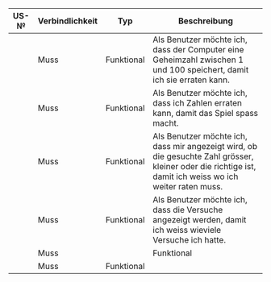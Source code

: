 | US-№ | Verbindlichkeit | Typ        | Beschreibung |                                                                                                                            
| ---- | --------------- | ---------- | ---------------------------------------------------------------------------------------------------------------------------------------------- |
|   |    Muss           | Funktional |  Als Benutzer möchte ich, dass der Computer eine Geheimzahl zwischen 1 und 100 speichert, damit ich sie erraten kann. |
|  |   Muss             | Funktional| Als Benutzer möchte ich, dass ich Zahlen erraten kann, damit das Spiel spass macht. |
|   |   Muss |  Funktional    | Als Benutzer möchte ich, dass mir angezeigt wird, ob die gesuchte Zahl grösser, kleiner oder die richtige ist, damit ich weiss wo ich weiter raten muss.|
|    | Muss            | Funktional | Als Benutzer möchte ich, dass die Versuche angezeigt werden, damit ich weiss wieviele Versuche ich hatte. |
|    |  Muss |        | Funktional   | Als Benutzer möchte ich, dass mir der Highscore angezeigt wird, damit ich weiss was mein bester Versuch war. |
|     |  Muss   |  Funktional |                                                                              |     
